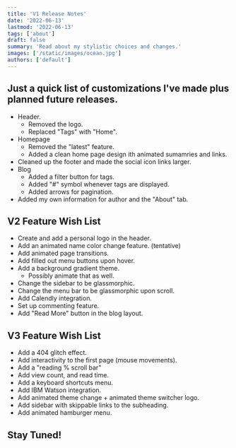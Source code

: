 ```yaml
---
title: 'V1 Release Notes'
date: '2022-06-13'
lastmod: '2022-06-13'
tags: ['about']
draft: false
summary: 'Read about my stylistic choices and changes.'
images: ['/static/images/ocean.jpg']
authors: ['default']
---
```


## Just a quick list of customizations I've made plus planned future releases.

- Header.
  - Removed the logo.
  - Replaced "Tags" with "Home".
- Homepage
  - Removed the "latest" feature.
  - Added a clean home page design ith animated sumamries and links.
- Cleaned up the footer and made the social icon links larger.
- Blog
  - Added a filter button for tags.
  - Added "#" symbol whenever tags are displayed.
  - Added arrows for pagination.
- Added my own information for author and the "About" tab.

## V2 Feature Wish List

- Create and add a personal logo in the header.
- Add an animated name color change feature. (tentative)
- Add animated page transitions.
- Add filled out menu buttons upon hover.
- Add a background gradient theme.
  - Possibly animate that as well.
- Change the sidebar to be glassmorphic.
- Change the menu bar to be glassmorphic upon scroll.
- Add Calendly integration.
- Set up commenting feature.
- Add "Read More" button in the blog layout.

## V3 Feature Wish List

- Add a 404 glitch effect.
- Add interactivity to the first page (mouse movements).
- Add a "reading % scroll bar"
- Add view count, and read time.
- Add a keyboard shortcuts menu.
- Add IBM Watson integration.
- Add animated theme change + animated theme switcher logo.
- Add sidebar with skippable links to the subheading.
- Add animated hamburger menu.

## Stay Tuned!
